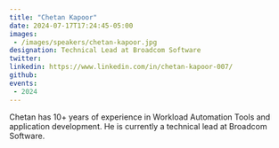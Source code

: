 ```yaml
---
title: "Chetan Kapoor"
date: 2024-07-17T17:24:45-05:00
images: 
 - /images/speakers/chetan-kapoor.jpg
designation: Technical Lead at Broadcom Software
twitter: 
linkedin: https://www.linkedin.com/in/chetan-kapoor-007/
github: 
events:
 - 2024
---
```



Chetan has 10+ years of experience in Workload Automation Tools and application development. He is currently a technical lead at Broadcom Software.
